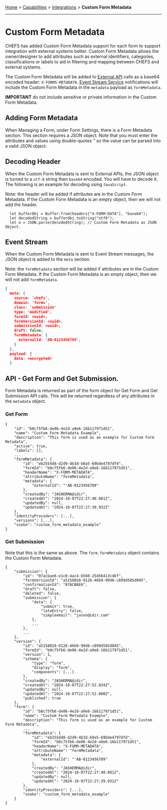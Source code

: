 [Home](index) > [Capabilities](Capabilities) > [Integrations](Integrations) > **Custom Form Metadata** 
***  
# Custom Form Metadata

CHEFS has added Custom Form Metadata support for each form to support integration with external systems better. Custom Form Metadata allows the owner/designer to add attributes such as external identifiers, categories, classifications or labels to aid in filtering and mapping between CHEFS and external systems.

The Custom Form Metadata will be added to [External API](./Calling-External-API.md) calls as a base64 encoded header: `X-FORMS-METADATA`. [Event Stream Service](./Event-Stream-Service.md) notifications will include the Custom Form Metadata in the `metadata` payload as `formMetadata`.

**IMPORTANT**  do not include sensitive or private information in the Custom Form Metadata.

## Adding Form Metadata

When Managing a Form, under Form Settings, there is a Form Metadata section. This section requires a JSON object. Note that you must enter the attributes and values using double-quotes \" so the value can be parsed into a valid JSON object.

## Decoding Header

When the Custom Form Metadata is sent to External APIs, the JSON object is turned to a `utf-8` string then `base64` encoded. You will have to decode it. The following is an example for decoding using `JavaScript`.

Note: the header will be added if attributes are in the Custom Form Metadata. If the Custom Form Metadata is an empty object, then we will not add the header.

```
  let bufferObj = Buffer.from(headers["X-FORM-DATA"], "base64");
  let decodedString = bufferObj.toString("utf8");
  let o = JSON.parse(decodedString); // Custom Form Metadata as JSON Object.
```

## Event Stream 
When the Custom Form Metadata is sent to Event Stream messages, the JSON object is added to the `meta` section.

Note: the `formMetadata` section will be added if attributes are in the Custom Form Metadata. If the Custom Form Metadata is an empty object, then we will not add `formMetadata`.

```json
{
  meta: {
    source: 'chefs',
    domain: 'forms',
    class: 'submission'
    type: 'modified',
    formId: <uuid>,
    formVersionId: <uuid>,
    submissionId: <uuid>,
    draft: false,
    formMetadata: {
      externalId: 'AB-0123456789`,
    }
  },
  payload: {
    data: <encrypted>
  }

```

## API - Get Form and Get Submission.
Form Metadata is returned as part of the form object for Get Form and Get Submission API calls. This will be returned regardless of any attributes in the `metadata` object.

### Get Form
```
{
    "id": "b0c75fb6-de06-4e2d-a9e6-16b117971d51",
    "name": "Custom Form Metadata Example",
    "description": "This form is used as an example for Custom Form Metadata",
    "active": true,
    "labels": [],
    ...
    "formMetadata": {
        "id": "eb2554d8-d2d9-4b3d-b0a5-69bde4797dfd",
        "formId": "b0c75fb6-de06-4e2d-a9e6-16b117971d51",
        "headerName": "X-FORM-METADATA",
        "attributeName": "formMetadata",
        "metadata": {
            "externalId": "'AB-0123456789"
        },
        "createdBy": "JASHERMA@idir",
        "createdAt": "2024-10-07T22:27:40.081Z",
        "updatedBy": null,
        "updatedAt": "2024-10-07T22:27:39.932Z"
    },
    "identityProviders": [...],
    "versions": [...],
    "snake": "custom_form_metadata_example"
}
```

### Get Submission

Note that this is the same as above. The `form.formMetadata` object contains the Custom Form Metadata.

```
{
    "submission": {
        "id": "07acbae6-e1c0-4ac4-b560-25456413c4bf",
        "formVersionId": "a5158028-9126-46b9-99d6-c899d585d045",
        "confirmationId": "07ACBAE6",
        "draft": false,
        "deleted": false,
        "submission": {
            "data": {
                "submit": true,
                "lateEntry": false,
                "simpleemail": "jason@idir.com"
            },
            ...
        },
        ...
    },
    "version": {
        "id": "a5158028-9126-46b9-99d6-c899d585d045",
        "formId": "b0c75fb6-de06-4e2d-a9e6-16b117971d51",
        "version": 1,
        "schema": {
            "type": "form",
            "display": "form",
            "components": [...]
        },
        "createdBy": "JASHERMA@idir",
        "createdAt": "2024-10-07T22:27:52.834Z",
        "updatedBy": null,
        "updatedAt": "2024-10-07T22:27:52.800Z",
        "published": true
    },
    "form": {
        "id": "b0c75fb6-de06-4e2d-a9e6-16b117971d51",
        "name": "Custom Form Metadata Example",
        "description": "This form is used as an example for Custom Form Metadata",
        ...
        "formMetadata": {
            "id": "eb2554d8-d2d9-4b3d-b0a5-69bde4797dfd",
            "formId": "b0c75fb6-de06-4e2d-a9e6-16b117971d51",
            "headerName": "X-FORM-METADATA",
            "attributeName": "formMetadata",
            "metadata": {
                "externalId": "'AB-0123456789"
            },
            "createdBy": "JASHERMA@idir",
            "createdAt": "2024-10-07T22:27:40.081Z",
            "updatedBy": null,
            "updatedAt": "2024-10-07T22:27:39.932Z"
        },
        "identityProviders": [...],
        "snake": "custom_form_metadata_example"
    }
}
```

